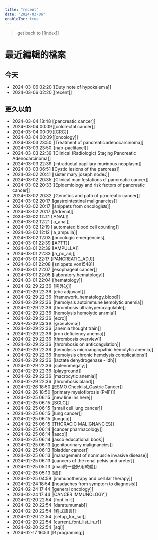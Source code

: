 ```yaml
---
title: "recent"
date: "2024-03-06"
enableToc: true
---
```


> get back to [[index]]
# 最近編輯的檔案

## 今天

- 2024-03-06 02:20 [[Duty note of hypokalemia]]
- 2024-03-06 02:20 [[recent]]

## 更久以前

- 2024-03-04 18:48 [[pancreatic cancer]]
- 2024-03-04 00:09 [[colorectal cancer]]
- 2024-03-04 00:09 [[CRC]]
- 2024-03-04 00:09 [[oncology]]
- 2024-03-03 23:50 [[Treatment of pancreatic adenocarcinoma]]
- 2024-03-03 23:50 [[nab-paclitaxel]]
- 2024-03-03 22:39 [[Clinical (Radiologic) Staging Pancreatic Adenocarcinoma]]
- 2024-03-03 22:39 [[intraductal papillary mucinous neoplasm]]
- 2024-03-03 06:51 [[Cystic lesions of the pancreas]]
- 2024-03-02 20:41 [[sister mary joseph nodes]]
- 2024-03-02 20:35 [[Clinical manifestations of pancreatic cancer]]
- 2024-03-02 20:33 [[Epidemiology and risk factors  of pancreatic cancer]]
- 2024-03-02 20:32 [[Genetics and path of pancreatic cancer]]
- 2024-03-02 20:17 [[gastrointestinal malignancies]]
- 2024-03-02 20:17 [[snippets from oncologists]]
- 2024-03-02 20:17 [[Adrenal]]
- 2024-03-02 12:21 [[ANAL]]
- 2024-03-02 12:21 [[a_anal]]
- 2024-03-02 12:19 [[automated blood cell counting]]
- 2024-03-02 12:12 [[a_ampulla]]
- 2024-03-02 12:03 [[oncologic emergencies]]
- 2024-03-01 22:39 [[APTT]]
- 2024-03-01 22:39 [[AMPULLA]]
- 2024-03-01 22:33 [[a_pc_adj]]
- 2024-03-01 22:17 [[PANCREATIC_ADJ]]
- 2024-03-01 22:08 [[snippets_von1548]]
- 2024-03-01 22:07 [[esophageal cancer]]
- 2024-03-01 22:05 [[laboratory hematology]]
- 2024-03-01 22:04 [[hematology]]
- 2024-02-29 22:36 [[需外送]]
- 2024-02-29 22:36 [[ebc adjuvant]]
- 2024-02-29 22:36 [[framework_hematology_blood]]
- 2024-02-29 22:36 [[hemolysis autoimmune hemolytic anemia]]
- 2024-02-29 22:36 [[thrombosis ultrahypercoagulable]]
- 2024-02-29 22:36 [[hemolysis hemolytic anemia]]
- 2024-02-29 22:36 [[ecrc]]
- 2024-02-29 22:36 [[granuloma]]
- 2024-02-29 22:36 [[anemia thought train]]
- 2024-02-29 22:36 [[iron deficiency anemia]]
- 2024-02-29 22:36 [[thrombosis overview]]
- 2024-02-29 22:36 [[thrombosis on anticoagulation]]
- 2024-02-29 22:36 [[hemolysis microangiopathic hemolytic anemia]]
- 2024-02-29 22:36 [[hemolysis chronic hemolysis complications]]
- 2024-02-29 22:36 [[lactate dehydrogenase – ldh]]
- 2024-02-29 22:36 [[splenomegaly]]
- 2024-02-29 22:36 [[playground]]
- 2024-02-29 22:36 [[macrocytic anemia]]
- 2024-02-29 22:36 [[thrombosis bland]]
- 2024-02-26 18:50 [[ESMO Checklist_Gastric Cancer]]
- 2024-02-26 18:50 [[primary myelofibrosis (PMF)]]
- 2024-02-25 06:15 [[new line ins here]]
- 2024-02-25 06:15 [[SCLC]]
- 2024-02-25 06:15 [[small cell lung cancer]]
- 2024-02-25 06:15 [[lung cancer]]
- 2024-02-25 06:15 [[lungca]]
- 2024-02-25 06:15 [[THORACIC MALIGNANCIES]]
- 2024-02-25 06:14 [[cancer pharmacology]]
- 2024-02-25 06:14 [[asco]]
- 2024-02-25 06:14 [[asco educational book]]
- 2024-02-25 06:13 [[genitourinary malignancies]]
- 2024-02-25 06:13 [[bladder cancer]]
- 2024-02-25 06:13 [[management of nonmuscle invasive disease]]
- 2024-02-25 06:13 [[cancers of the renal pelvis and ureter]]
- 2024-02-25 05:13 [[mac的一些好用軟體]]
- 2024-02-25 05:13 [[姆]]
- 2024-02-25 04:59 [[immunotherapy and cellular therapy]]
- 2024-02-24 18:54 [[headaches from symptom to diagnosis]]
- 2024-02-24 17:44 [[general oncology]]
- 2024-02-24 17:44 [[CANCER IMMUNOLOGY]]
- 2024-02-20 22:54 [[font in r]]
- 2024-02-20 22:54 [[daratumumab]]
- 2024-02-20 22:54 [[程式語言]]
- 2024-02-20 22:54 [[setup_for_sql]]
- 2024-02-20 22:54 [[current_font_list_in_r]]
- 2024-02-20 22:54 [[sql]]
- 2024-02-17 16:53 [[R programing]]